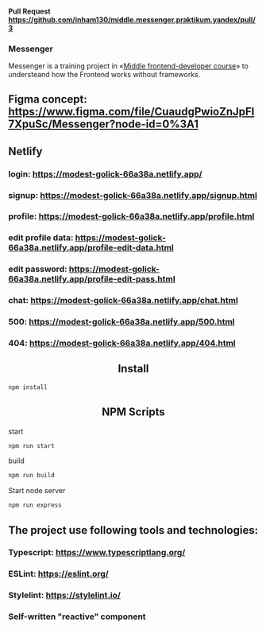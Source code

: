#### Pull Request https://github.com/inham130/middle.messenger.praktikum.yandex/pull/3
### Messenger

Messenger is a training project in «[Middle frontend-developer course](https://praktikum.yandex.ru/middle-frontend/)» to understeand how the Frontend works without frameworks.

## Figma concept: https://www.figma.com/file/CuaudgPwioZnJpFI7XpuSc/Messenger?node-id=0%3A1
## Netlify
### login: https://modest-golick-66a38a.netlify.app/
### signup: https://modest-golick-66a38a.netlify.app/signup.html
### profile: https://modest-golick-66a38a.netlify.app/profile.html
### edit profile data: https://modest-golick-66a38a.netlify.app/profile-edit-data.html
### edit password: https://modest-golick-66a38a.netlify.app/profile-edit-pass.html
### chat: https://modest-golick-66a38a.netlify.app/chat.html
### 500: https://modest-golick-66a38a.netlify.app/500.html
### 404: https://modest-golick-66a38a.netlify.app/404.html

<h2 align="center">Install</h2>

```bash
npm install
```

<h2 align="center">NPM Scripts</h2>

start 
```bash
npm run start
```

build
```bash
npm run build
```

Start node server
```bash
npm run express
```


## The project use following tools and technologies:
### Typescript: https://www.typescriptlang.org/
### ESLint: https://eslint.org/
### Stylelint: https://stylelint.io/
### Self-written "reactive" component

